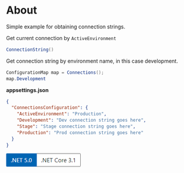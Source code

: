 ﻿# About

Simple example for obtaining connection strings.

Get current connection by `ActiveEnvironment`

```csharp
ConnectionString()
```

Get connection string by environment name, in this case development.

```csharp
ConfigurationMap map = Connections();
map.Development
```

**appsettings.json**

```json
{
  "ConnectionsConfiguration": {
    "ActiveEnvironment": "Production",
    "Development": "Dev connection string goes here",
    "Stage": "Stage connection string goes here",
    "Production": "Prod connection string goes here"
  }
}
```

![image](assets/Versions.png)


